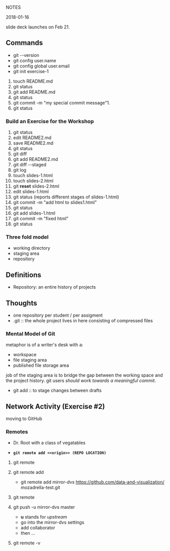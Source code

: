 NOTES

2018-01-16

slide deck launches on Feb 21.  

## Commands

- git --version
- git config user.name
- git config global user.email
- git init exercise-1


1. touch README.md
2. git status
3. git add README.md
4. git status
5. git commit -m "my special commit message"1. 
1. git status

### Build an Exercise for the Workshop



1. git status
1. edit README2.md 
1. save README2.md
1. git status
1. git diff
1. git add README2.md
1. git diff --staged
1. git log
1. touch slides-1.html
1. touch slides-2.html
1. git **reset** slides-2.html
1. edit slides-1.html
1. git status (reports different stages of slides-1.html)
1. git commit -m "add html to slides1.html"
1. git status
1. git add slides-1.html
1. git commit -m "fixed html"
1. git status

### Three fold model

- working directory
- staging area
- repository



## Definitions

- Repository:  an entire history of projects

## Thoughts

- one repository per student / per assigment
- .git :: the whole project lives in here consisting of compressed files


### Mental Model of Git

metaphor is of a writer's desk with a:

- workspace
- file staging area
- published file storage area

job of the staging area is to bridge the gap between the working space and the project history.  git users *should work towards a meaningful commit*.  

- git add :: to stage changes between drafts


## Network Activity (Exercise #2) 

moving to GitHub

### Remotes

- Dr. Root with a class of vegatables

- **`git remote add <<origin>> (REPO LOCATION)`**

1. git remote
1. git remote add 

    - git remote add mirror-dvs https://github.com/data-and-visualization/
mozadrella-test.git

1. git remote
1. git push -u mirror-dvs master

    - **u** stands for *upstream*
    - go into the mirror-dvs settings
    - add collaborator
    - then ...

1. git remote -v
